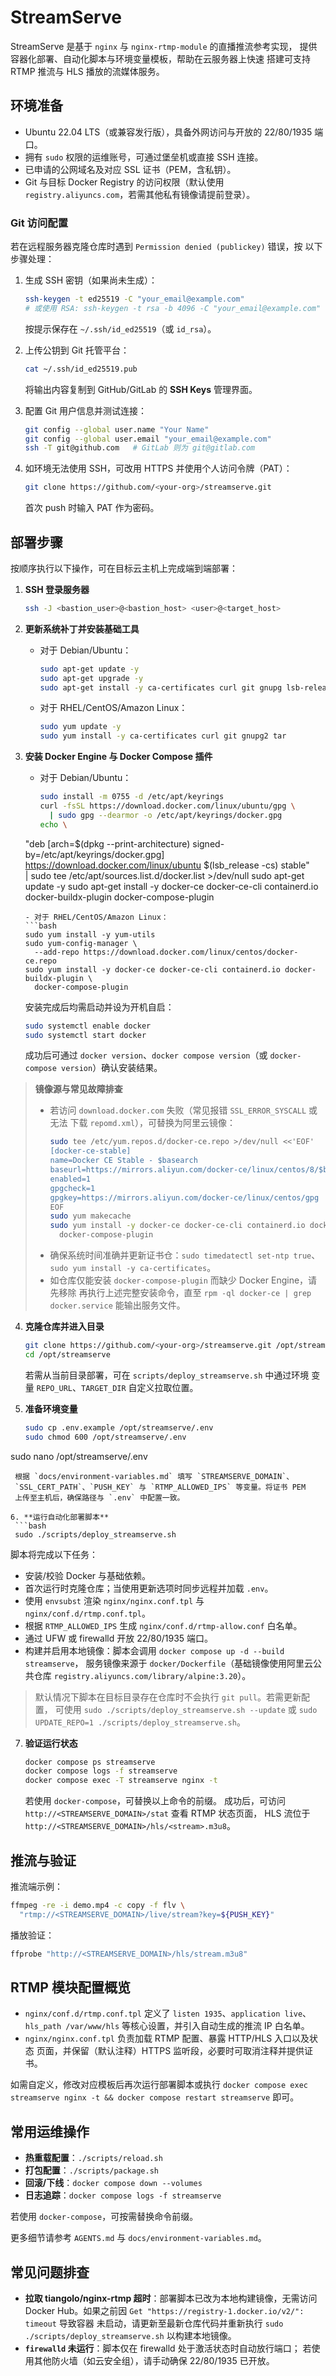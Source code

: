 # StreamServe

StreamServe 是基于 `nginx` 与 `nginx-rtmp-module` 的直播推流参考实现，
提供容器化部署、自动化脚本与环境变量模板，帮助在云服务器上快速
搭建可支持 RTMP 推流与 HLS 播放的流媒体服务。

## 环境准备

- Ubuntu 22.04 LTS（或兼容发行版），具备外网访问与开放的 22/80/1935
  端口。
- 拥有 `sudo` 权限的运维账号，可通过堡垒机或直接 SSH 连接。
- 已申请的公网域名及对应 SSL 证书（PEM，含私钥）。
- Git 与目标 Docker Registry 的访问权限（默认使用 `registry.aliyuncs.com`，若需其他私有镜像请提前登录）。

### Git 访问配置

若在远程服务器克隆仓库时遇到 `Permission denied (publickey)` 错误，按
以下步骤处理：

1. 生成 SSH 密钥（如果尚未生成）：
   ```bash
   ssh-keygen -t ed25519 -C "your_email@example.com"
   # 或使用 RSA: ssh-keygen -t rsa -b 4096 -C "your_email@example.com"
   ```
   按提示保存在 `~/.ssh/id_ed25519`（或 `id_rsa`）。

2. 上传公钥到 Git 托管平台：
   ```bash
   cat ~/.ssh/id_ed25519.pub
   ```
   将输出内容复制到 GitHub/GitLab 的 **SSH Keys** 管理界面。

3. 配置 Git 用户信息并测试连接：
   ```bash
   git config --global user.name "Your Name"
   git config --global user.email "your_email@example.com"
   ssh -T git@github.com   # GitLab 则为 git@gitlab.com
   ```

4. 如环境无法使用 SSH，可改用 HTTPS 并使用个人访问令牌（PAT）：
   ```bash
   git clone https://github.com/<your-org>/streamserve.git
   ```
   首次 push 时输入 PAT 作为密码。

## 部署步骤

按顺序执行以下操作，可在目标云主机上完成端到端部署：

1. **SSH 登录服务器**
   ```bash
   ssh -J <bastion_user>@<bastion_host> <user>@<target_host>
   ```

2. **更新系统补丁并安装基础工具**
   - 对于 Debian/Ubuntu：
     ```bash
     sudo apt-get update -y
     sudo apt-get upgrade -y
     sudo apt-get install -y ca-certificates curl git gnupg lsb-release
     ```
   - 对于 RHEL/CentOS/Amazon Linux：
     ```bash
     sudo yum update -y
     sudo yum install -y ca-certificates curl git gnupg2 tar
     ```

3. **安装 Docker Engine 与 Docker Compose 插件**
   - 对于 Debian/Ubuntu：
     ```bash
     sudo install -m 0755 -d /etc/apt/keyrings
     curl -fsSL https://download.docker.com/linux/ubuntu/gpg \
       | sudo gpg --dearmor -o /etc/apt/keyrings/docker.gpg
     echo \
   "deb [arch=$(dpkg --print-architecture) signed-by=/etc/apt/keyrings/docker.gpg] \
   https://download.docker.com/linux/ubuntu $(lsb_release -cs) stable" \
       | sudo tee /etc/apt/sources.list.d/docker.list >/dev/null
     sudo apt-get update -y
     sudo apt-get install -y docker-ce docker-ce-cli containerd.io \
       docker-buildx-plugin docker-compose-plugin
     ```
   - 对于 RHEL/CentOS/Amazon Linux：
     ```bash
     sudo yum install -y yum-utils
     sudo yum-config-manager \
       --add-repo https://download.docker.com/linux/centos/docker-ce.repo
     sudo yum install -y docker-ce docker-ce-cli containerd.io docker-buildx-plugin \
       docker-compose-plugin
     ```
   安装完成后均需启动并设为开机自启：
   ```bash
   sudo systemctl enable docker
   sudo systemctl start docker
   ```
   成功后可通过 `docker version`、`docker compose version`（或
   `docker-compose version`）确认安装结果。

> **镜像源与常见故障排查**
>
> - 若访问 `download.docker.com` 失败（常见报错 `SSL_ERROR_SYSCALL` 或无法
>   下载 `repomd.xml`），可替换为阿里云镜像：
>   ```bash
>   sudo tee /etc/yum.repos.d/docker-ce.repo >/dev/null <<'EOF'
>   [docker-ce-stable]
>   name=Docker CE Stable - $basearch
>   baseurl=https://mirrors.aliyun.com/docker-ce/linux/centos/8/$basearch/stable
>   enabled=1
>   gpgcheck=1
>   gpgkey=https://mirrors.aliyun.com/docker-ce/linux/centos/gpg
>   EOF
>   sudo yum makecache
>   sudo yum install -y docker-ce docker-ce-cli containerd.io docker-buildx-plugin \
>     docker-compose-plugin
>   ```
> - 确保系统时间准确并更新证书仓：`sudo timedatectl set-ntp true`、
>   `sudo yum install -y ca-certificates`。
> - 如仓库仅能安装 `docker-compose-plugin` 而缺少 Docker Engine，请先移除
>   再执行上述完整安装命令，直至 `rpm -ql docker-ce | grep docker.service`
>   能输出服务文件。

4. **克隆仓库并进入目录**
   ```bash
   git clone https://github.com/<your-org>/streamserve.git /opt/streamserve
   cd /opt/streamserve
   ```
   若需从当前目录部署，可在 `scripts/deploy_streamserve.sh` 中通过环境
   变量 `REPO_URL`、`TARGET_DIR` 自定义拉取位置。

5. **准备环境变量**
   ```bash
   sudo cp .env.example /opt/streamserve/.env
   sudo chmod 600 /opt/streamserve/.env
 sudo nano /opt/streamserve/.env
  ```
   根据 `docs/environment-variables.md` 填写 `STREAMSERVE_DOMAIN`、
   `SSL_CERT_PATH`、`PUSH_KEY` 与 `RTMP_ALLOWED_IPS` 等变量。将证书 PEM
   上传至主机后，确保路径与 `.env` 中配置一致。

6. **运行自动化部署脚本**
   ```bash
   sudo ./scripts/deploy_streamserve.sh
   ```
   脚本将完成以下任务：
   - 安装/校验 Docker 与基础依赖。
   - 首次运行时克隆仓库；当使用更新选项时同步远程并加载 `.env`。
   - 使用 `envsubst` 渲染 `nginx/nginx.conf.tpl` 与
     `nginx/conf.d/rtmp.conf.tpl`。
   - 根据 `RTMP_ALLOWED_IPS` 生成 `nginx/conf.d/rtmp-allow.conf` 白名单。
  - 通过 UFW 或 firewalld 开放 22/80/1935 端口。
  - 构建并启用本地镜像：脚本会调用 `docker compose up -d --build streamserve`，
    服务镜像来源于 `docker/Dockerfile`（基础镜像使用阿里云公共仓库
    `registry.aliyuncs.com/library/alpine:3.20`）。
   > 默认情况下脚本在目标目录存在仓库时不会执行 `git pull`。若需更新配置，
   > 可使用 `sudo ./scripts/deploy_streamserve.sh --update` 或
   > `sudo UPDATE_REPO=1 ./scripts/deploy_streamserve.sh`。

7. **验证运行状态**
   ```bash
   docker compose ps streamserve
   docker compose logs -f streamserve
   docker compose exec -T streamserve nginx -t
   ```
   若使用 `docker-compose`，可替换以上命令的前缀。
   成功后，可访问 `http://<STREAMSERVE_DOMAIN>/stat` 查看 RTMP 状态页面，
   HLS 流位于 `http://<STREAMSERVE_DOMAIN>/hls/<stream>.m3u8`。

## 推流与验证

推流端示例：
```bash
ffmpeg -re -i demo.mp4 -c copy -f flv \
  "rtmp://<STREAMSERVE_DOMAIN>/live/stream?key=${PUSH_KEY}"
```

播放验证：
```bash
ffprobe "http://<STREAMSERVE_DOMAIN>/hls/stream.m3u8"
```

## RTMP 模块配置概览

- `nginx/conf.d/rtmp.conf.tpl` 定义了 `listen 1935`、`application live`、
  `hls_path /var/www/hls` 等核心设置，并引入自动生成的推流 IP 白名单。
- `nginx/nginx.conf.tpl` 负责加载 RTMP 配置、暴露 HTTP/HLS 入口以及状态
  页面，并保留（默认注释）HTTPS 监听段，必要时可取消注释并提供证书。

如需自定义，修改对应模板后再次运行部署脚本或执行
`docker compose exec streamserve nginx -t && docker compose restart streamserve`
即可。

## 常用运维操作

- **热重载配置**：`./scripts/reload.sh`
- **打包配置**：`./scripts/package.sh`
- **回滚/下线**：`docker compose down --volumes`
- **日志追踪**：`docker compose logs -f streamserve`

若使用 `docker-compose`，可按需替换命令前缀。

更多细节请参考 `AGENTS.md` 与 `docs/environment-variables.md`。

## 常见问题排查

- **拉取 tiangolo/nginx-rtmp 超时**：部署脚本已改为本地构建镜像，无需访问
  Docker Hub。如果之前因 `Get "https://registry-1.docker.io/v2/": timeout` 导致容器
  未启动，请更新至最新仓库代码并重新执行 `sudo ./scripts/deploy_streamserve.sh`
  以构建本地镜像。
- **`firewalld` 未运行**：脚本仅在 firewalld 处于激活状态时自动放行端口；
  若使用其他防火墙（如云安全组），请手动确保 22/80/1935 已开放。
